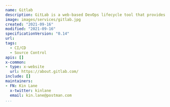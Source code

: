 ```yaml
---
name: Gitlab
description: GitLab is a web-based DevOps lifecycle tool that provides a Git repository manager providing wiki, issue-tracking and continuous integration and deployment pipeline features, using an open-source license.
image: images/services/gitlab.jpg
created: "2021-09-16"
modified: "2021-09-16"
specificationVersion: "0.14"
url: 
tags:
  - CI/CD
  - Source Control
apis: []
x-common:
- type: x-website
  url: https://about.gitlab.com/ 
include: []
maintainers:
- FN: Kin Lane
  x-twitter: kinlane
  email: kin.lane@postman.com
...
```

